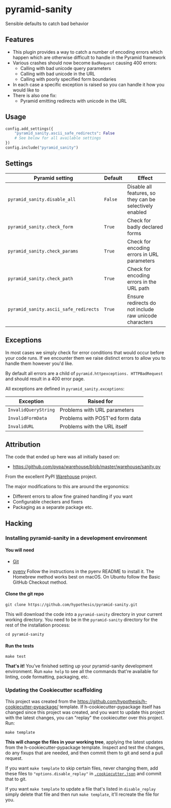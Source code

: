 # pyramid-sanity

Sensible defaults to catch bad behavior

Features
--------

* This plugin provides a way to catch a number of encoding errors which happen
 which are otherwise difficult to handle in the Pyramid framework
* Various crashes should now become `BadRequest` causing 400 errors:
   * Calling with bad unicode query parameters
   * Calling with bad unicode in the URL
   * Calling with poorly specified form boundaries
* In each case a specific exception is raised so you can handle it how you would
like to
* There is also one fix:
   * Pyramid emitting redirects with unicode in the URL

Usage
-----

```python
config.add_settings({
    "pyramid_sanity.ascii_safe_redirects": False
    # See below for all available settings
})  
config.include("pyramid_sanity")
```

Settings
--------

| Pyramid setting | Default | Effect |
|-----------------|--------|---------|
| `pyramid_sanity.disable_all` | `False` | Disable all features, so they can be selectively enabled
| `pyramid_sanity.check_form` | `True` | Check for badly declared forms
| `pyramid_sanity.check_params` | `True` | Check for encoding errors in URL parameters
| `pyramid_sanity.check_path` | `True` | Check for encoding errors in the URL path
| `pyramid_sanity.ascii_safe_redirects` | `True` | Ensure redirects do not include raw unicode characters

Exceptions
----------

In most cases we simply check for error conditions that would occur before your
code runs. If we encounter them we raise distinct errors to allow you to handle
them however you'd like.

By default all errors are a child of `pyramid.httpexceptions. HTTPBadRequest`
and should result in a 400 error page.

All exceptions are defined in `pyramid_sanity.exceptions`:

| Exception            | Raised for                      |
|----------------------|---------------------------------|
| `InvalidQueryString` | Problems with URL parameters    |
| `InvalidFormData`    | Problems with POST'ed form data |
| `InvalidURL`         | Problems with the URL itself    |

Attribution
-----------

The code that ended up here was all initially based on: 

 * https://github.com/pypa/warehouse/blob/master/warehouse/sanity.py
 
From the excellent PyPI [Warehouse](https://github.com/pypa/warehouse/blob/master/README.rst) project. 
 
The major modifications to this are around the ergonomics:

 * Different errors to allow fine grained handling if you want
 * Configurable checkers and fixers
 * Packaging as a separate package etc.

Hacking
-------

### Installing pyramid-sanity in a development environment

#### You will need

* [Git](https://git-scm.com/)

* [pyenv](https://github.com/pyenv/pyenv)
  Follow the instructions in the pyenv README to install it.
  The Homebrew method works best on macOS.
  On Ubuntu follow the Basic GitHub Checkout method.

#### Clone the git repo

```terminal
git clone https://github.com/hypothesis/pyramid-sanity.git
```

This will download the code into a `pyramid-sanity` directory
in your current working directory. You need to be in the
`pyramid-sanity` directory for the rest of the installation
process:

```terminal
cd pyramid-sanity
```

#### Run the tests

```terminal
make test
```

**That's it!** You’ve finished setting up your pyramid-sanity
development environment. Run `make help` to see all the commands that're
available for linting, code formatting, packaging, etc.

### Updating the Cookiecutter scaffolding

This project was created from the
https://github.com/hypothesis/h-cookiecutter-pypackage/ template.
If h-cookiecutter-pypackage itself has changed since this project was created, and
you want to update this project with the latest changes, you can "replay" the
cookiecutter over this project. Run:

```terminal
make template
```

**This will change the files in your working tree**, applying the latest
updates from the h-cookiecutter-pypackage template. Inspect and test the
changes, do any fixups that are needed, and then commit them to git and send a
pull request.

If you want `make template` to skip certain files, never changing them, add
these files to `"options.disable_replay"` in
[`.cookiecutter.json`](.cookiecutter.json) and commit that to git.

If you want `make template` to update a file that's listed in `disable_replay`
simply delete that file and then run `make template`, it'll recreate the file
for you.
